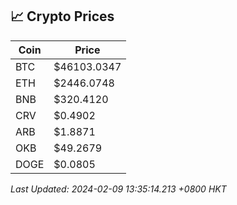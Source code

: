 ## 📈 Crypto Prices

| Coin | Price |
| ---- | ----- |
| BTC | $46103.0347 |
| ETH | $2446.0748 |
| BNB | $320.4120 |
| CRV | $0.4902 |
| ARB | $1.8871 |
| OKB | $49.2679 |
| DOGE | $0.0805 |

_Last Updated: 2024-02-09 13:35:14.213 +0800 HKT_
